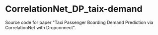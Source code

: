 # CorrelationNet_DP_taix-demand

Source code for paper "Taxi Passenger Boarding Demand Prediction via CorrelationNet with Dropconnect".
